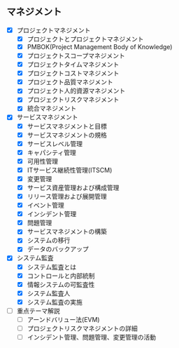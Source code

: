 ## マネジメント

- [x] プロジェクトマネジメント
  - [x] プロジェクトとプロジェクトマネジメント
  - [x] PMBOK(Project Management Body of Knowledge)
  - [x] プロジェクトスコープマネジメント
  - [x] プロジェクトタイムマネジメント
  - [x] プロジェクトコストマネジメント
  - [x] プロジェクト品質マネジメント
  - [x] プロジェクト人的資源マネジメント
  - [x] プロジェクトリスクマネジメント
  - [x] 統合マネジメント
- [x] サービスマネジメント
  - [x] サービスマネジメントと目標
  - [x] サービスマネジメントの規格
  - [x] サービスレベル管理
  - [x] キャパシティ管理
  - [x] 可用性管理
  - [x] ITサービス継続性管理(ITSCM)
  - [x] 変更管理
  - [x] サービス資産管理および構成管理
  - [x] リリース管理および展開管理
  - [x] イベント管理
  - [x] インシデント管理
  - [x] 問題管理
  - [x] サービスマネジメントの構築
  - [x] システムの移行
  - [x] データのバックアップ
- [x] システム監査
  - [x] システム監査とは
  - [x] コントロールと内部統制
  - [x] 情報システムの可監査性
  - [x] システム監査人
  - [x] システム監査の実施
- [ ] 重点テーマ解説
  - [ ] アーンドバリュー法(EVM)
  - [ ] プロジェクトリスクマネジメントの詳細
  - [ ] インシデント管理、問題管理、変更管理の活動
